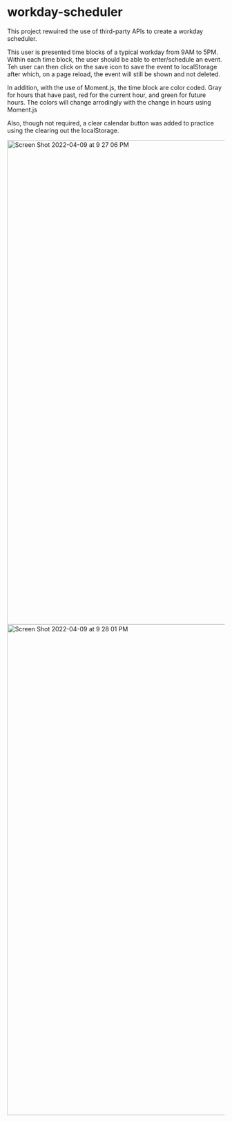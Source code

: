 # workday-scheduler

This project rewuired the use of third-party APIs to create a workday scheduler.

This user is presented time blocks of a typical workday from 9AM to 5PM. Within each time block, the user should be able to enter/schedule an event. Teh user can then click on the save icon to save the event to localStorage after which, on a page reload, the event will still be shown and not deleted.

In addition, with the use of Moment.js, the time block are color coded. Gray for hours that have past, red for the current hour, and green for future hours. The colors will change arrodingly with the change in hours using Moment.js

Also, though not required, a clear calendar button was added to practice using the clearing out the localStorage.

<img width="1118" alt="Screen Shot 2022-04-09 at 9 27 06 PM" src="https://user-images.githubusercontent.com/52810667/162598526-3cdb4992-03e2-4575-9c92-e6b8c6d4b418.png">

<img width="1133" alt="Screen Shot 2022-04-09 at 9 28 01 PM" src="https://user-images.githubusercontent.com/52810667/162598557-3614d18e-dc7c-4a78-a5c2-a7402c71f4dc.png">
